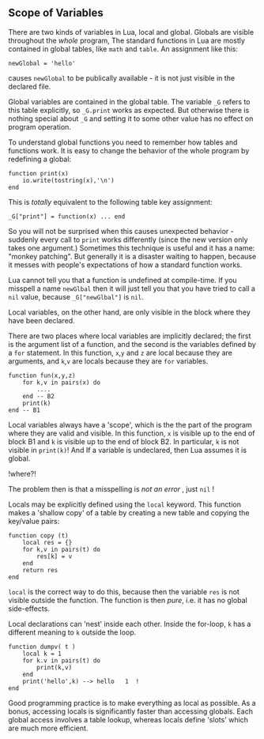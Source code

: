 ## Scope of Variables

There are two kinds of variables in Lua, local and global. Globals are visible
throughout the _whole_ program,  The standard functions in Lua are mostly contained
in global tables, like `math` and `table`.  An assignment like this:

    newGlobal = 'hello'

causes `newGlobal` to be publically available - it is not just visible in the declared file.

Global variables are contained in the global table. The variable `_G` refers to this
table explicitly, so `_G.print` works as expected.  But otherwise there is nothing special
about `_G` and setting it to some other value has no effect on program operation.

To understand global functions you need to remember how tables and functions work.
It is easy to change the behavior of the whole program by redefining a global:

    function print(x)
        io.write(tostring(x),'\n')
    end

This is _totally_ equivalent to the following table key assignment:

    _G["print"] = function(x) ... end

So you will not be surprised when this causes unexpected behavior - suddenly every
call to `print` works differently (since the new version only takes one argument.)
Sometimes this technique is useful and it has a name: "monkey patching". But
generally it is a disaster waiting to happen, because it messes with people's
expectations of how a standard function works.

Lua cannot tell you that a function is undefined at compile-time. If you misspell a name
`newGlbal` then it will just tell you that you have tried to call a `nil` value, because
`_G["newGlbal"]` is `nil`.

Local variables, on the other hand, are only visible in the block where they have
been declared.

There are two places where local variables are implicitly declared; the first is the
argument list of a function, and the second is the variables defined by a `for`
statement. In this function, `x`,`y` and `z` are local because they are arguments,
and `k`,`v` are locals because they are `for` variables.

    function fun(x,y,z)
        for k,v in pairs(x) do
            ....
        end -- B2
        print(k)
    end -- B1

Local variables always have a 'scope', which is the the part of the program where
they are valid and visible.  In this function, `x` is visible up to the end of block
B1 and `k` is visible up to the end of block B2. In particular, `k` is not visible in
`print(k)`! And If a variable is undeclared, then Lua assumes it is global.

!where?!

The problem then is that a misspelling is _not an error_ , just `nil` !

Locals may be explicitly defined using the `local` keyword. This function makes a
'shallow copy' of a table by creating a new table and copying the key/value pairs:

    function copy (t)
        local res = {}
        for k,v in pairs(t) do
            res[k] = v
        end
        return res
    end

`local` is the correct way to do this, because then the variable `res` is not visible
outside the function.  The function is then _pure_, i.e. it has no global side-effects.

Local declarations can 'nest' inside each other. Inside the for-loop, `k` has a different
meaning to `k` outside the loop.

    function dumpv( t )
        local k = 1
        for k.v in pairs(t) do
            print(k,v)
        end
        print('hello',k) --> hello   1  !
    end

Good programming practice is to make everything as local as possible.  As a bonus,
accessing locals is significantly faster than accessing globals.  Each global access involves
a table lookup, whereas locals define 'slots' which are much more efficient.
